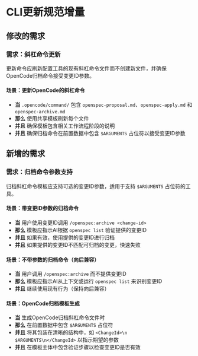 # CLI更新规范增量

## 修改的需求

### 需求：斜杠命令更新
更新命令应刷新配置工具的现有斜杠命令文件而不创建新文件，并确保OpenCode归档命令接受变更ID参数。

#### 场景：更新OpenCode的斜杠命令
- **当** `.opencode/command/` 包含 `openspec-proposal.md`、`openspec-apply.md` 和 `openspec-archive.md`
- **那么** 使用共享模板刷新每个文件
- **并且** 确保模板包含相关工作流程阶段的说明
- **并且** 确保归档命令在前置数据中包含 `$ARGUMENTS` 占位符以接受变更ID参数

## 新增的需求

### 需求：归档命令参数支持
归档斜杠命令模板应支持可选的变更ID参数，适用于支持 `$ARGUMENTS` 占位符的工具。

#### 场景：带变更ID参数的归档命令
- **当** 用户使用变更ID调用 `/openspec:archive <change-id>`
- **那么** 模板应指示AI根据 `openspec list` 验证提供的变更ID
- **并且** 如果有效，使用提供的变更ID进行归档
- **并且** 如果提供的变更ID不匹配可归档的变更，快速失败

#### 场景：不带参数的归档命令（向后兼容）
- **当** 用户调用 `/openspec:archive` 而不提供变更ID
- **那么** 模板应指示AI从上下文或运行 `openspec list` 来识别变更ID
- **并且** 继续使用现有行为（保持向后兼容）

#### 场景：OpenCode归档模板生成
- **当** 生成OpenCode归档斜杠命令文件时
- **那么** 在前置数据中包含 `$ARGUMENTS` 占位符
- **并且** 将其包装在清晰的结构中，如 `<ChangeId>\n  $ARGUMENTS\n</ChangeId>` 以指示期望的参数
- **并且** 在模板主体中包含验证步骤以检查变更ID是否有效